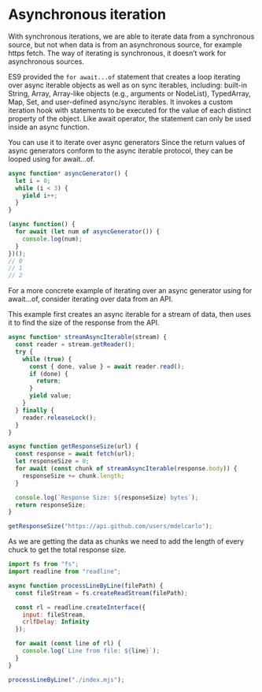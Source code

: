 # Asynchronous iteration

With synchronous iterations, we are able to iterate data from a synchronous source, but not when data is from an asynchronous source, for example https fetch. The way of iterating is synchronous, it doesn’t work for asynchronous sources.

ES9 provided the `for await...of` statement that creates a loop iterating over async iterable objects as well as on sync iterables, including: built-in String, Array, Array-like objects (e.g., arguments or NodeList), TypedArray, Map, Set, and user-defined async/sync iterables. It invokes a custom iteration hook with statements to be executed for the value of each distinct property of the object. Like await operator, the statement can only be used inside an async function.

You can use it to iterate over async generators
Since the return values of async generators conform to the async iterable protocol, they can be looped using for await...of.

```js
async function* asyncGenerator() {
  let i = 0;
  while (i < 3) {
    yield i++;
  }
}

(async function() {
  for await (let num of asyncGenerator()) {
    console.log(num);
  }
})();
// 0
// 1
// 2
```

For a more concrete example of iterating over an async generator using for await...of, consider iterating over data from an API.

This example first creates an async iterable for a stream of data, then uses it to find the size of the response from the API.

```js
async function* streamAsyncIterable(stream) {
  const reader = stream.getReader();
  try {
    while (true) {
      const { done, value } = await reader.read();
      if (done) {
        return;
      }
      yield value;
    }
  } finally {
    reader.releaseLock();
  }
}

async function getResponseSize(url) {
  const response = await fetch(url);
  let responseSize = 0;
  for await (const chunk of streamAsyncIterable(response.body)) {
    responseSize += chunk.length;
  }

  console.log(`Response Size: ${responseSize} bytes`);
  return responseSize;
}

getResponseSize("https://api.github.com/users/mdelcarlo");
```

As we are getting the data as chunks we need to add the length of every chuck to get the total response size.

```js
import fs from "fs";
import readline from "readline";

async function processLineByLine(filePath) {
  const fileStream = fs.createReadStream(filePath);

  const rl = readline.createInterface({
    input: fileStream,
    crlfDelay: Infinity
  });

  for await (const line of rl) {
    console.log(`Line from file: ${line}`);
  }
}

processLineByLine("./index.mjs");
```
